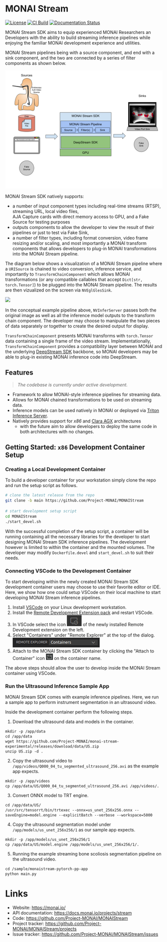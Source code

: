 # MONAI Stream

[![License](https://img.shields.io/badge/license-Apache%202.0-green.svg)](https://opensource.org/licenses/Apache-2.0)
[![CI Build](https://github.com/Project-MONAI/monai-stream-experimental/actions/workflows/pr.yml/badge.svg)](https://github.com/Project-MONAI/monai-stream-experimental/actions/workflows/pr.yml)
[![Documentation Status](https://readthedocs.org/projects/monaistream/badge/?version=latest)](https://monaistream.readthedocs.io/en/latest/?badge=latest)


MONAI Stream SDK aims to equip experienced MONAI Researchers an Developers with the ability to
build streaming inference pipelines while enjoying the familiar MONAI development experience
and utilities. 

MONAI Stream pipelines being with a source component, and end with a sink component,
and the two are connected by a series of filter components as shown below.

![MONAIStreamArchitecture](https://raw.githubusercontent.com/Project-MONAI/MONAIStream/main/docs/images/MONAIStream_High-level_Architecture.svg)

MONAI Stream SDK natively supports:
- a number of input component types including real-time streams (RTSP), streaming URL, local video files,  
AJA Capture cards with direct memory access to GPU, and a Fake Source for testing purposes
- outputs components to allow the developer to view the result of their pipelines or just to test via Fake Sink,
- a number of filter types, including format conversion, video frame resizing and/or scaling, and most importantly a MONAI transform components
  that allows developers to plug-in MONAI transformations into the MONAI Stream pipeline.

The diagram below shows a visualization of a MONAI Stream pipeline where a `URISource` is chained to video conversion,
inference service, and importantly to `TransformChainComponent` which allows MONAI transformations
(or any compatible callables that accept `Dict[str, torch.Tensor]`) to be plugged into the MONAI Stream pipeline. The results are then
vizualized on the screen via `NVEglGlesSink`.

[![](https://mermaid.ink/img/eyJjb2RlIjoic3RhdGVEaWFncmFtLXYyXG4gICBVUklTb3VyY2U8YnI-KFNvdXJjZSkgLS0-IE5WVmlkZW9Db252ZXJ0PGJyPihGaWx0ZXIpXG4gICBOVlZpZGVvQ29udmVydDxicj4oRmlsdGVyKSAtLT4gTlZJbmZlclNlcnZlcjxicj4oRmlsdGVyKVxuICAgTlZJbmZlclNlcnZlcjxicj4oRmlsdGVyKSAtLT4gQ29uY2F0SXRlbXNkOiBPUklHSU5BTF9JTUFHRVxuICAgTlZJbmZlclNlcnZlcjxicj4oRmlsdGVyKSAtLT4gQWN0aXZhdGlvbnNkOiBNT0RFTF9PVVRQVVRfT1xuICAgTGFtYmRhZCAtLT4gTlZFZ2xHbGVzU2luazxicj4oU2luaylcblxuICAgc3RhdGUgVHJhbnNmb3JtQ2hhaW5Db21wb25lbnQoRmlsdGVyKSB7XG4gICAgICBBY3RpdmF0aW9uc2QgLS0-IEFzRGlzY3JldGVkXG4gICAgICBBc0Rpc2NyZXRlZCAtLT4gQXNDaGFubmVsTGFzdGRcbiAgICAgIEFzQ2hhbm5lbExhc3RkIC0tPiBTY2FsZUludGVuc2l0eWRcbiAgICAgIFNjYWxlSW50ZW5zaXR5ZCAtLT4gQ29uY2F0SXRlbXNkXG4gICAgICBDb25jYXRJdGVtc2QgLS0-IExhbWJkYWRcbiAgIH1cbiIsIm1lcm1haWQiOnsidGhlbWUiOiJkZWZhdWx0In0sInVwZGF0ZUVkaXRvciI6ZmFsc2UsImF1dG9TeW5jIjp0cnVlLCJ1cGRhdGVEaWFncmFtIjpmYWxzZX0)](https://mermaid.live/edit/#eyJjb2RlIjoic3RhdGVEaWFncmFtLXYyXG4gICBVUklTb3VyY2U8YnI-KFNvdXJjZSkgLS0-IE5WVmlkZW9Db252ZXJ0PGJyPihGaWx0ZXIpXG4gICBOVlZpZGVvQ29udmVydDxicj4oRmlsdGVyKSAtLT4gTlZJbmZlclNlcnZlcjxicj4oRmlsdGVyKVxuICAgTlZJbmZlclNlcnZlcjxicj4oRmlsdGVyKSAtLT4gQ29uY2F0SXRlbXNkOiBPUklHSU5BTF9JTUFHRVxuICAgTlZJbmZlclNlcnZlcjxicj4oRmlsdGVyKSAtLT4gQWN0aXZhdGlvbnNkOiBNT0RFTF9PVVRQVVRfT1xuICAgTGFtYmRhZCAtLT4gTlZFZ2xHbGVzU2luazxicj4oU2luaylcblxuICAgc3RhdGUgVHJhbnNmb3JtQ2hhaW5Db21wb25lbnQoRmlsdGVyKSB7XG4gICAgICBBY3RpdmF0aW9uc2QgLS0-IEFzRGlzY3JldGVkXG4gICAgICBBc0Rpc2NyZXRlZCAtLT4gQXNDaGFubmVsTGFzdGRcbiAgICAgIEFzQ2hhbm5lbExhc3RkIC0tPiBTY2FsZUludGVuc2l0eWRcbiAgICAgIFNjYWxlSW50ZW5zaXR5ZCAtLT4gQ29uY2F0SXRlbXNkXG4gICAgICBDb25jYXRJdGVtc2QgLS0-IExhbWJkYWRcbiAgIH1cbiIsIm1lcm1haWQiOiJ7XG4gIFwidGhlbWVcIjogXCJkZWZhdWx0XCJcbn0iLCJ1cGRhdGVFZGl0b3IiOmZhbHNlLCJhdXRvU3luYyI6dHJ1ZSwidXBkYXRlRGlhZ3JhbSI6ZmFsc2V9)

In the conceptual example pipeline above, `NVInferServer` passes both the original image
as well as all the inference model outputs to the transform chain component. The developer may 
choose to manipulate the two pieces of data separately or together to create the desired output
for display.

`TransformChainComponent` presents MONAI transforms 
with `torch.Tensor` data containing a single frame of the video stream. 
Implementationally, `TransformChainComponent` provides a compatibility layer between MONAI
and the underlying [DeepStream SDK](https://developer.nvidia.com/deepstream-sdk) backbone,
so MONAI developers may be able to plug-in existing MONAI inference code into
DeepStream.

## Features

> _The codebase is currently under active development._

- Framework to allow MONAI-style inference pipelines for streaming data.
- Allows for MONAI chained transformations to be used on streaming data.
- Inference models can be used natively in MONAI or deployed via [Triton Inference Server](https://github.com/triton-inference-server/server).
- Natively provides support for _x86_ and [Clara AGX](https://developer.nvidia.com/clara-holoscan-sdk) architectures
  - with the future aim to allow developers to deploy the same code in both architectures with no changes.

## Getting Started: `x86` Development Container Setup

### Creating a Local Development Container

To build a developer container for your workstation simply clone the repo and run the setup script as follows.

```bash
# clone the latest release from the repo
git clone -b main https://github.com/Project-MONAI/MONAIStream

# start development setup script
cd MONAIStream
./start_devel.sh
```

With the successful completion of the setup script, a container will be running containing all the necessary libraries
for the developer to start designing MONAI Stream SDK inference pipelines. The development however is limited to within
the container and the mounted volumes. The developer may modify ``Dockerfile.devel`` and ``start_devel.sh`` to suit their
needs.

### Connecting VSCode to the Development Container

To start developing within the newly created MONAI Stream SDK development container users may choose to use their favorite
editor or IDE. Here, we show how one could setup VSCode on their local machine to start developing MONAI Stream inference
pipelines.

  1. Install [VSCode](https://code.visualstudio.com/download) on your Linux development workstation.
  2. Install the [Remote Development Extension pack](https://marketplace.visualstudio.com/items?itemName=ms-vscode-remote.vscode-remote-extensionpack) and restart VSCode.
  3. In VSCode select the icon ![VSCodeRDE](https://raw.githubusercontent.com/Project-MONAI/MONAIStream/main/docs/images/vscode_remote_development_ext.png) of the newly installed Remote Development extension on the left.
  4. Select "Containers" under "Remote Explorer" at the top of the dialog.
     ![VSCodeRemoteExplorer](https://raw.githubusercontent.com/Project-MONAI/MONAIStream/main/docs/images/vscode_remote_explorer.png)
  5. Attach to the MONAI Stream SDK container by clicking the "Attach to Container" icon ![VSCodeAttachContainer](https://raw.githubusercontent.com/Project-MONAI/MONAIStream/main/docs/images/vscode_attach_container.png) on the container name.

The above steps should allow the user to develop inside the MONAI Stream container using VSCode.

### Run the Ultrasound Inference Sample App

MONAI Stream SDK comes with example inference pipelines. Here, we run a sample app
to perform instrument segmentation in an ultrasound video.

Inside the development container perform the following steps.

  1. Download the ultrasound data and models in the container.

    mkdir -p /app/data
    cd /app/data
    wget https://github.com/Project-MONAI/monai-stream-experimental/releases/download/data/US.zip
    unzip US.zip -d .

  2. Copy the ultrasound video to ``/app/videos/Q000_04_tu_segmented_ultrasound_256.avi`` as the example app expects.

    mkdir -p /app/videos
    cp /app/data/US/Q000_04_tu_segmented_ultrasound_256.avi /app/videos/.

  3. Convert ONNX model to TRT engine.

    cd /app/data/US/
    /usr/src/tensorrt/bin/trtexec --onnx=us_unet_256x256.onnx --saveEngine=model.engine --explicitBatch --verbose --workspace=5000

  4. Copy the ultrasound segmentation model under ``/app/models/us_unet_256x256/1`` as our sample app expects.

    mkdir -p /app/models/us_unet_256x256/1
    cp /app/data/US/model.engine /app/models/us_unet_256x256/1/.

  5. Running the example streaming bone scoliosis segmentation pipeline on the ultrasound video.
  
    cd /sample/monaistream-pytorch-pp-app
    python main.py

# Links

- Website: https://monai.io/
- API documentation: https://docs.monai.io/projects/stream
- Code: https://github.com/Project-MONAI/MONAIStream
- Project tracker: https://github.com/Project-MONAI/MONAIStream/projects
- Issue tracker: https://github.com/Project-MONAI/MONAIStream/issues
